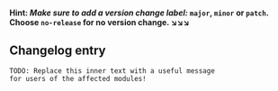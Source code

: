 <!-- Describe your Pull Request here, as normal :) -->
#### Hint: _Make sure to add a version change label:_ `major`, `minor` or `patch`. Choose `no-release` for no version change. ↘️↘️↘️


## Changelog entry
```
TODO: Replace this inner text with a useful message
for users of the affected modules!
```
